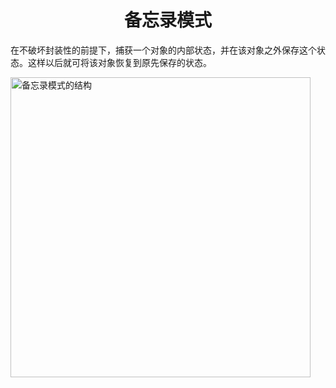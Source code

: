 <h1 align="center">
备忘录模式
</h1>

在不破坏封装性的前提下，捕获一个对象的内部状态，并在该对象之外保存这个状态。这样以后就可将该对象恢复到原先保存的状态。

<img src="https://refactoringguru.cn/images/patterns/diagrams/memento/structure1-2x.png" alt="备忘录模式的结构" width="480">